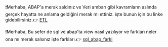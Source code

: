 ❗Merhaba, ABAP'a merak saldınız ve Veri ambarı gibi kavramların aslında gerçek hayatta ne anlama geldiğini merak mı ettiniz. işte bunun için bu linke gidebilirsiniz.👉 [ETL](https://github.com/symsrsy/ABAP_NOTLARI_PUBLIC/blob/main/ETL.md)

❗Merhaba, Bu sefer de sql ve abap'ta view nasıl yazılıyor ve farkları neler ona mı merak salsınız işte farkları.👉 [sql_abap_farki](https://github.com/symsrsy/ABAP_NOTLARI_PUBLIC/blob/main/sql_abap_view_farki.md)

